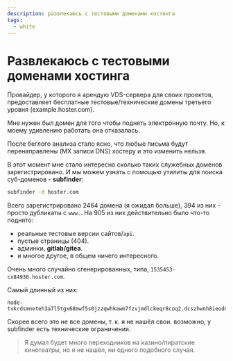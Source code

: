 ```yaml
---
description: развлекаюсь с тестовыми доменами хостинга
tags:
  - white
---
```


# Развлекаюсь с тестовыми доменами хостинга

Провайдер, у которого я арендую VDS-сервера для своих проектов, предоставляет бесплатные тестовые/технические домены третьего уровня (example.hoster.com).

Мне нужен был домен для того чтобы поднять электронную почту. Но, к моему удивлению работать она отказалась.

После беглого анализа стало ясно, что любые письма будут перенаправлены (MX записи DNS) хостеру и это изменить нельзя.

В этот момент мне стало интересно сколько таких служебных доменов зарегистрировано. И мы можем узнать с помощью утилиты для поиска суб-доменов - **subfinder**:

``` bash
subfinder -d hoster.com
```

Всего зарегистрировано 2464 домена (я ожидал больше), 394 из них - просто дубликаты с `www.`. На 905 из них действительно было что-то поднято:

- реальные тестовые версии сайтов/`api`.
- пустые страницы (404).
- админки, **gitlab/gitea**.
- и многое другое, в общем ничего интересного.

Очень много случайно сгенерированных, типа, `1535453-cx84936.hoster.com`.

Самый длинный из них:

```
node-tvkrdsmneteh3a7l5tgx68mwf5s0jzzqwhkawm7fzvjmdlckeqr8coq2.dcszhwnh8ieodntwm42pnvdv24avb0kqua6i8i6zvk9406s8zu3kvgtf.hoster.com
```

Скорее всего это не все домены, т. к. я не нашёл свои. возможно, у subfinder есть технические ограничения.

> Я думал будет много переходников на казино/пиратские кинотеатры, но я не нашёл, ни одного подобного случая.